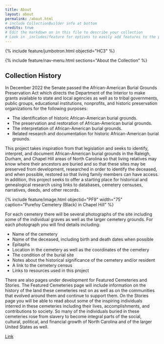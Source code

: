 ```yaml
---
title: About
layout: about
permalink: /about.html
# include CollectionBuilder info at bottom
credits: true
# Edit the markdown on in this file to describe your collection
# Look in _includes/feature for options to easily add features to the page
---
```


{% include feature/jumbotron.html objectid="HC3" %}

{% include feature/nav-menu.html sections="About the Collection" %}
## Collection History

In December 2022 the Senate passed the African-American Burial Grounds Preservation Act which directs the Department of the Interior to make grants available to state and local agencies as well as to tribal governments, public groups, educational institutions, nonprofits, and historic preservation organizations for the following purposes:

- The identification of historic African-American burial grounds.
- The preservation and restoration of African-American burial grounds.
- The interpretation of African-American burial grounds.
- Related research and documentation for historic African-American burial grounds.

This project takes inspiration from that legislation and seeks to identify, interpret, and document African-American burial grounds in the Raleigh, Durham, and Chapel Hill areas of North Carolina so that living relatives may know where their ancestors are buried and so that these sites may be preserved from development, researched in order to identify the deceased, and when possible, restored so that living family members can have access. In addition, this project seeks to offer a starting place for historical and genealogical research using links to databases, cemetery censuses, narratives, deeds, and other records. 

{% include feature/image.html objectid="PF9" width="75" caption="Purefoy Cemetery (Black) in Chapel Hill" %}

For each cemetery there will be several photographs of the site including some of the individual graves as well as the larger cemetery grounds. For each photograph you will find details including:

- Name of the cemetery
- Name of the deceased, including birth and death dates when possible
- Epitaphs
- Location in the cemetery as well as the coordinates of the cemetery
- The condition of the burial site
- Notes about the historical significance of the cemetery and/or resident
- A link to the cemetery census
- Links to resources used in this project

There are also pages under development for Featured Cemeteries and Stories. The Featured Cemeteries page will include information on the history of the land these cemeteries rest on as well as on the communities that evolved around them and continue to support them. On the Stories page you will be able to read about some of the inspiring individuals interred in these cemeteries including their lives, accomplishments, and contributions to society. So many of the individuals buried in these cemeteries rose from slavery to become integral parts of the social, cultural, political, and financial growth of North Carolina and of the larger United States as well. 


[Link](https://www.congress.gov/bill/117th-congress/house-bill/6805/text/ "Link to the African-American Burial Grounds Preservation Act")



